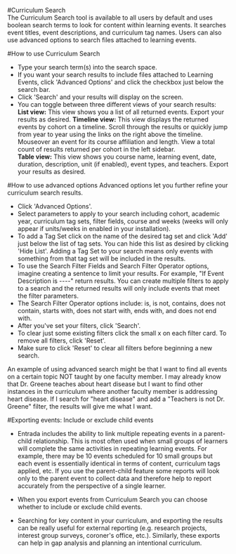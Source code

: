 #Curriculum Search  
The Curriculum Search tool is available to all users by default and uses boolean search terms to look for content within learning events.  It searches event titles, event descriptions, and curriculum tag names.  Users can also use advanced options to search files attached to learning events.

#How to use Curriculum Search
* Type your search term(s) into the search space.
* If you want your search results to include files attached to Learning Events, click 'Advanced Options' and click the checkbox just below the search bar.
* Click 'Search' and your results will display on the screen.  
* You can toggle between three different views of your search results:  
**List view:** This view shows you a list of all returned events.  Export your results as desired.
**Timeline view:** This view displays the returned events by cohort on a timeline.  Scroll through the results or quickly jump from year to year using the links on the right above the timeline.  Mouseover an event for its course affiliation and length. View a total count of results returned per cohort in the left sidebar.  
**Table view:** This view shows you course name, learning event, date, duration, description, unit (if enabled), event types, and teachers.  Export your results as desired.

#How to use advanced options
Advanced options let you further refine your curriculum search results.  

* Click 'Advanced Options'.
* Select parameters to apply to your search including cohort, academic year, curriculum tag sets, filter fields, course and weeks (weeks will only appear if units/weeks in enabled in your installation).
* To add a Tag Set click on the name of the desired tag set and click 'Add' just below the list of tag sets.  You can hide this list as desired by clicking 'Hide List'.  Adding a Tag Set to your search means only events with something from that tag set will be included in the results.
* To use the Search Filter Fields and Search Filter Operator options, imagine creating a sentence to limit your results.  For example, "If Event Description is ----" return results.  You can create multiple filters to apply to a search and the returned results will only include events that meet the filter parameters.
* The Search Filter Operator options include: is, is not, contains, does not contain, starts with, does not start with, ends with, and does not end with.
* After you've set your filters, click 'Search'.
* To clear just some existing filters click the small x on each filter card.  To remove all filters, click 'Reset'.
* Make sure to click 'Reset' to clear all filters before beginning a new search.

An example of using advanced search might be that I want to find all events on a certain topic NOT taught by one faculty member.  I may already know that Dr. Greene teaches about heart disease but I want to find other instances in the curriculum where another faculty member is addressing heart disease.  If I search for "heart disease" and add a "Teachers is not Dr. Greene" filter, the results will give me what I want.

#Exporting events: Include or exclude child events
* Entrada includes the ability to link multiple repeating events in a parent-child relationship.  This is most often used when small groups of learners will complete the same activities in repeating learning events.  For example, there may be 10 events scheduled for 10 small groups but each event is essentially identical in terms of content, curriculum tags applied, etc.  If you use the parent-child feature some reports will look only to the parent event to collect data and therefore help to report accurately from the perspective of a single learner.
* When you export events from Curriculum Search you can choose whether to include or exclude child events.

* Searching for key content in your curriculum, and exporting the results can be really useful for external reporting (e.g. research projects, interest group surveys, coroner's office, etc.).  Similarly, these exports can help in gap analysis and planning an intentional curriculum.
